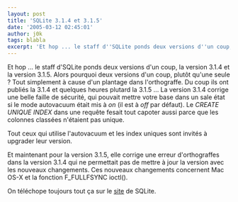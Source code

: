 ```yaml
---
layout: post
title: 'SQLite 3.1.4 et 3.1.5'
date: '2005-03-12 02:45:01'
author: j0k
tags: blabla
excerpt: 'Et hop ... le staff d''SQLite ponds deux versions d''un coup, la version 3.1.4 et la version 3.1.5. Alors pourquoi deux versions d''un coup, plutôt qu''une seule ? Tout simplement à cause d''un plantage dans l''orthograffe. Du coup ils ont publiés la 3.1.4 et quelques heures plutard la 3.1.5 ...   )   La version 3.1.4 corrige une belle faille de sécurité, qui pouvait      ...'
---
```


Et hop ... le staff d'SQLite ponds deux versions d'un coup, la version 3.1.4 et la version 3.1.5. Alors pourquoi deux versions d'un coup, plutôt qu'une seule ? Tout simplement à cause d'un plantage dans l'orthograffe. Du coup ils ont publiés la 3.1.4 et quelques heures plutard la 3.1.5 ...      La version 3.1.4 corrige une belle faille de sécurité, qui pouvait mettre votre base dans un sale état si le mode autovacuum était mis à *on* (il est à *off* par défaut). Le *CREATE UNIQUE INDEX* dans une requête fesait tout capoter aussi parce que les colonnes classées n'étaient pas unique.

Tout ceux qui utilise l'autovacuum et les index uniques sont invités à upgrader leur version.

Et maintenant pour la version 3.1.5, elle corrige une erreur d'orthograffes dans la version 3.1.4 qui ne permettait pas de mettre à jour la version avec les nouveaux changements. Ces nouveaux changements concernent Mac OS-X et la fonction F_FULLFSYNC ioctl().

On téléchope toujours tout ça sur le [site](http://www.sqlite.org/download.html) de SQLite.
